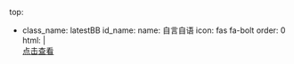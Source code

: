top:
  - class_name: latestBB
    id_name:
    name: 自言自语
    icon: fas fa-bolt
    order: 0
    html: |
      <div class="swiper-container swiper-container-aside">
        <div class="swiper-wrapper swiper-weapper-aside"></div>
      </div>
      <a class="bb-btn button--animated" href="/bb/" title="点击查看"><i class="far fa-hand-point-right fa-fw"></i> 点击查看 </a>
      <script>
        window.kkBBConfig = {
          limit: 7,
          blog:'/bb/',
          api_url:
            'https://626c-blogpkly-13278c-1258453354.tcb.qcloud.la/json/bber.json'
        }
      </script>
      <script src="https://cdn.guole.fun/js/index@1.0.1.min.js"></script>